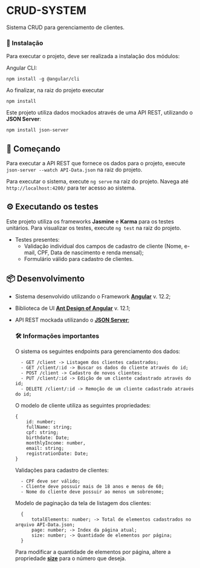# CRUD-SYSTEM

Sistema CRUD para gerenciamento de clientes.

### 🔧 Instalação

Para executar o projeto, deve ser realizada a instalação dos módulos:

Angular CLI:
```
npm install -g @angular/cli
```

Ao finalizar, na raiz do projeto executar
```
npm install
```

Este projeto utiliza dados mockados através de uma API REST, utilizando o **JSON Server**:
```
npm install json-server
```

## 🚀 Começando

Para executar a API REST que fornece os dados para o projeto, execute `json-server --watch API-Data.json` na raiz do projeto. 

Para executar o sistema, execute `ng serve` na raiz do projeto. Navega até `http://localhost:4200/` para ter acesso ao sistema.

## ⚙️ Executando os testes

Este projeto utiliza os frameworks **Jasmine** e **Karma** para os testes unitários.
Para visualizar os testes, execute `ng test` na raiz do projeto.

- Testes presentes: 
    - Validação individual dos campos de cadastro de cliente (Nome, e-mail, CPF, Data de nascimento e renda mensal);
    - Formulário válido para cadastro de clientes.


## 📦 Desenvolvimento

- Sistema desenvolvido utilizando o Framework [**Angular**](https://angular.io/) v. 12.2;
- Biblioteca de UI [**Ant Design of Angular**](https://ng.ant.design/docs/introduce/en) v. 12.1;
- API REST mockada utilizando o [**JSON Server**](https://github.com/typicode/json-server#getting-started);

    ### 🛠️ **Informações importantes**

    O sistema os seguintes endpoints para gerenciamento dos dados: 

        - GET /client -> Listagem dos clientes cadastrados;
        - GET /client/:id -> Buscar os dados do cliente através do id;
        - POST /client -> Cadastro de novos clientes;
        - PUT /client/:id -> Edição de um cliente cadastrado através do id;
        - DELETE /client/:id -> Remoção de um cliente cadastrado através do id;

    O modelo de cliente utiliza as seguintes propriedades:

    ```
    { 
        id: number;
        fullName: string;
        cpf: string;
        birthdate: Date;
        monthlyIncome: number,
        email: string;
        registrationDate: Date;
    }
    ```

    Validações para cadastro de clientes:
        
        - CPF deve ser válido;
        - Cliente deve possuir mais de 18 anos e menos de 60;
        - Nome do cliente deve possuir ao menos um sobrenome;

    Modelo de paginação da tela de listagem dos clientes:

        { 
            totalElements: number; -> Total de elementos cadastrados no arquivo API-Data.json;
            page: number; -> Index da página atual;
            size: number; -> Quantidade de elementos por página;
        }
        
    Para modificar a quantidade de elementos por página, altere a propriedade [**size**](https://github.com/rwalber/crud-system/blob/master/src/app/modules/client/models/pagination.model.ts) para o número que deseja.

